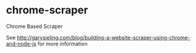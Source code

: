 chrome-scraper
==============

Chrome Based Scraper

See http://garysieling.com/blog/building-a-website-scraper-using-chrome-and-node-js for more information
